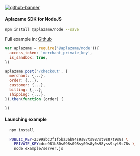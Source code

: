 [![github-banner](https://cloud.githubusercontent.com/assets/2305833/18190375/c2b97318-70c2-11e6-8749-0ad966bfc798.png)](https://www.npmjs.com/package/aplazame)

#### Aplazame SDK for NodeJS

``` sh
npm install @aplazame/node --save
```

Full example in: [Github](https://github.com/aplazame/node-sdk/tree/master/example)

``` js
var aplazame = require('@aplazame/node')({
  access_token: 'merchant_private_key',
  is_sandbox: true,
})

aplazame.post('/checkout', {
  merchant: {...},
  order: {...},
  customer: {...},
  billing: {...},
  shipping: {...},
}).then(function (order) {

})
```

#### Launching example

``` sh
  npm install
  
  PUBLIC_KEY=2399abc3f1f5ba3ab94s9s87ts987st9s87t9s8s \
	PRIVATE_KEY=dce981b80s098s098sy09s8y0s98yss9syt9s78s \
	node example/server.js
```
